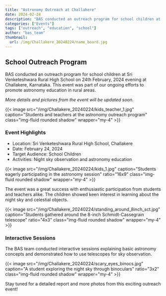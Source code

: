 ```yaml
---
title: "Astronomy Outreach at Challakere"
date: 2024-02-24
description: "BAS conducted an outreach program for school children at Sri Venketeshwara Rural High School"
categories: ["Events"]
tags: ["outreach", "education", "school"]
author: "bas_team"
thumbnail:
  url: /img/Challakere_20240224/name_board.jpg
---
```


## School Outreach Program

BAS conducted an outreach program for school children at Sri Venketeshwara Rural High School on 24th February, 2024 evening at Challakere, Karnataka. This event was part of our ongoing efforts to promote astronomy education in rural areas.

_More details and pictures from the event will be updated soon._

{{< image src="/img/Challakere_20240224/kids_teacher_1.jpg" caption="Students and teachers at the astronomy outreach program" class="img-fluid rounded shadow" wrapper="my-4" >}}

### Event Highlights

- Location: Sri Venketeshwara Rural High School, Challakere
- Date: February 24, 2024
- Target Audience: School Children
- Activities: Night sky observation and astronomy education

{{< image src="/img/Challakere_20240224/kids_1.jpg" caption="Students eagerly participating in the astronomy session" ratio="16x9" class="img-fluid rounded shadow" wrapper="my-4" >}}

The event was a great success with enthusiastic participation from students and teachers alike. The children showed keen interest in learning about the night sky and celestial objects.

{{< image src="/img/Challakere_20240224/standing_around_8inch_sct.jpg" caption="Students gathered around the 8-inch Schmidt-Cassegrain telescope" ratio="4x3" class="img-fluid rounded shadow" wrapper="my-4" >}}

### Interactive Sessions

The BAS team conducted interactive sessions explaining basic astronomy concepts and demonstrated how to use telescopes for sky observation.

{{< image src="/img/Challakere_20240224/scary_eyes_binocs.jpg" caption="A student exploring the night sky through binoculars" ratio="3x2" class="img-fluid rounded shadow" wrapper="my-4" >}}

Stay tuned for a detailed report and more photos from this exciting outreach event!
